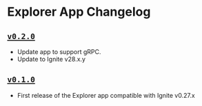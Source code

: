 # Explorer App Changelog

## [`v0.2.0`](https://github.com/ignite/apps/releases/tag/explorer/v0.2.0)

* Update app to support gRPC.
* Update to Ignite v28.x.y

## [`v0.1.0`](https://github.com/ignite/apps/releases/tag/explorer/v0.1.0)

* First release of the Explorer app compatible with Ignite v0.27.x
